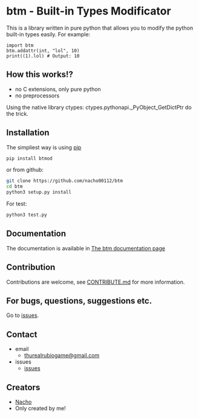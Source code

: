 btm - Built-in Types Modificator
================================

This is a library written in pure python that allows you to modify the python built-in types easily.
For example:

    import btm
    btm.addattr(int, "lol", 10)
    print((1).lol) # Output: 10

How this works!?
----------------

- no C extensions, only pure python
- no preprocessors

Using the native library ctypes:
ctypes.pythonapi.\_PyObject\_GetDictPtr do the trick.

Installation
------------
The simpliest way is using [pip](https://github.com/pypa/pip)

```bash
pip install btmod
```

or from github:

```bash
git clone https://github.com/nacho00112/btm
cd btm
python3 setup.py install
```

For test:

```bash
python3 test.py
```

Documentation
-------------

The documentation is available in [The btm documentation page](https://github.com/nacho00112/btm/tree/master/docs/index.md)

Contribution
------------

Contributions are welcome, see [CONTRIBUTE.md](https://github.com/nacho00112/btm/tree/master/CONTRIBUTE.md) for more information.

For bugs, questions, suggestions etc.
-------------------------------------

Go to [issues](https://github.com/nacho00112/btm/issues).

Contact
-------
- email
    - <thurealrubiogame@gmail.com>
- issues
    - [issues](https://github.com/nacho00112/btm/issues)

Creators
--------
- [Nacho](https://github.com/nacho00112)
- Only created by me!

